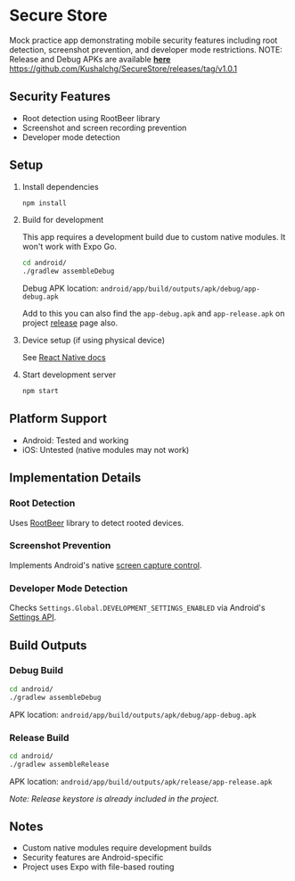 
# Secure Store

Mock practice app demonstrating mobile security features including root detection, screenshot prevention, and developer mode restrictions.
NOTE: Release and Debug APKs are available [**here**](https://github.com/Kushalchg/SecureStore/releases/tag/v1.0.1)
https://github.com/Kushalchg/SecureStore/releases/tag/v1.0.1

## Security Features

- Root detection using RootBeer library
- Screenshot and screen recording prevention
- Developer mode detection

## Setup

1. Install dependencies
   ```bash
   npm install
   ```

2. Build for development
   
   This app requires a development build due to custom native modules. It won't work with Expo Go.
   
   ```bash
   cd android/
   ./gradlew assembleDebug
   ```
   
   Debug APK location: `android/app/build/outputs/apk/debug/app-debug.apk`

   Add to this you can also find the `app-debug.apk` and `app-release.apk` on project [release](https://github.com/Kushalchg/SecureStore/releases/tag/v1.0.1) page also.

3. Device setup (if using physical device)
   
   See [React Native docs](https://reactnative.dev/docs/running-on-device)

4. Start development server

   ```bash
   npm start
   ```

## Platform Support

- Android: Tested and working
- iOS: Untested (native modules may not work)

## Implementation Details

### Root Detection
Uses [RootBeer](https://github.com/scottyab/rootbeer) library to detect rooted devices.

### Screenshot Prevention
Implements Android's native [screen capture control](https://developer.android.com/about/versions/14/features/screenshot-detection#control-capture-ability).

### Developer Mode Detection
Checks `Settings.Global.DEVELOPMENT_SETTINGS_ENABLED` via Android's [Settings API](https://developer.android.com/reference/android/provider/Settings.Global#DEVELOPMENT_SETTINGS_ENABLED).

## Build Outputs

### Debug Build
```bash
cd android/
./gradlew assembleDebug
```
APK location: `android/app/build/outputs/apk/debug/app-debug.apk`

### Release Build
```bash
cd android/
./gradlew assembleRelease
```
APK location: `android/app/build/outputs/apk/release/app-release.apk`

*Note: Release keystore is already included in the project.*

## Notes

- Custom native modules require development builds
- Security features are Android-specific
- Project uses Expo with file-based routing
